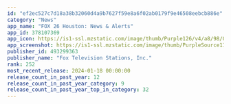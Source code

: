 ```yaml
---
id: "ef2ec527c7d18a38b32060d4a9b7627f59e8a6f02ab0179f9e46508eebcb886e"
category: "News"
app_name: "FOX 26 Houston: News & Alerts"
app_id: 378107369
app_icon: https://is1-ssl.mzstatic.com/image/thumb/Purple126/v4/a8/98/06/a89806bc-e569-56c7-a4ad-c9fc5bdd0ce5/FTS-AppIcon-1x_U007emarketing-0-7-0-sRGB-0-85-220.jpeg/1024x1024bb.png
app_screenshot: https://is1-ssl.mzstatic.com/image/thumb/PurpleSource116/v4/c1/af/60/c1af6092-829a-3b92-e7c9-34962e6e509f/492705f0-6955-4f8c-95bb-3cf0e2407992_KRIV_FOX26_iOS_1242x2688_BNF_SCREEN_1_rev_11-23.jpg/1242x2688bb.png
publisher_id: 493299363
publisher_name: "Fox Television Stations, Inc."
rank: 252
most_recent_release: 2024-01-18 00:00:00
release_count_in_past_year: 12
release_count_in_past_year_category: 9
release_count_in_past_year_top_in_category: 32
---
```

